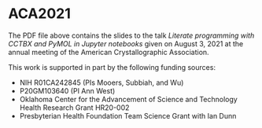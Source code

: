 # ACA2021

The PDF file above contains the slides to the talk *Literate programming with CCTBX and PyMOL in Jupyter notebooks* given on August 3, 2021 at the annual meeting of the American Crystallographic Association.


This work is supported in part by the following funding sources:

* NIH R01CA242845 (PIs Mooers, Subbiah, and Wu)
* P20GM103640 (PI Ann West)
* Oklahoma Center for the Advancement of Science and Technology Health Research Grant HR20-002
* Presbyterian Health Foundation Team Science Grant with Ian Dunn
